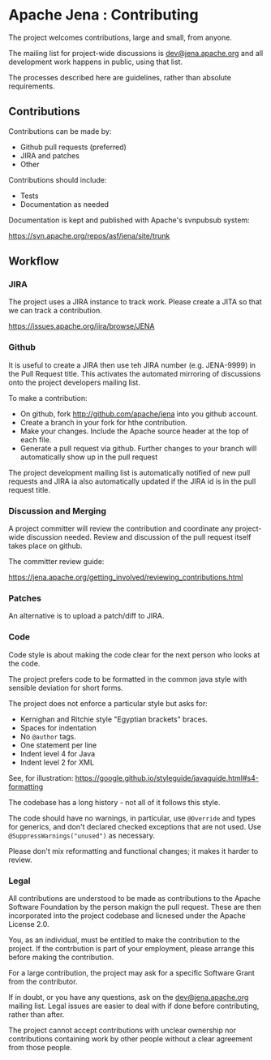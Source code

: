 Apache Jena : Contributing
==========================

The project welcomes contributions, large and small, from anyone.

The mailing list for project-wide discussions is dev@jena.apache.org and all
development work happens in public, using that list.

The processes described here are guidelines, rather than absolute
requirements.


## Contributions

Contributions can be made by:

* Github pull requests (preferred)
* JIRA and patches
* Other

Contributions should include:

* Tests
* Documentation as needed

Documentation is kept and published with Apache's svnpubsub system:

   https://svn.apache.org/repos/asf/jena/site/trunk

## Workflow

### JIRA

The project uses a JIRA instance to track work.  Please create a JITA so
that we can track a contribution.

   https://issues.apache.org/jira/browse/JENA

### Github

It is useful to create a JIRA then use teh JIRA number (e.g. JENA-9999)
in the Pull Request title. This activates the automated mirroring of
discussions onto the project developers mailing list.

To make a contribution:

* On github, fork http://github.com/apache/jena into you github account.
* Create a branch in your fork for hthe contribution.
* Make your changes. Include the Apache source header at the top of each file.
* Generate a pull request via github. Further changes to your branch will automatically
  show up in the pull request

The project development mailing list is automatically notified of new pull
requests and JIRA ia also automatically updated if the JIRA id is in the pull request
title.

### Discussion and Merging

A project committer will review the contribution and coordinate any project-wide discussion
needed. Review and discussion of the pull request itself takes place on
github.

The committer review guide:

https://jena.apache.org/getting_involved/reviewing_contributions.html

### Patches

An alternative is to upload a patch/diff to JIRA.

### Code

Code style is about making the code clear for the next person
who looks at the code.

The project prefers code to be formatted in the common java style with
sensible deviation for short forms.

The project does not enforce a particular style but asks for:

* Kernighan and Ritchie style "Egyptian brackets" braces.
* Spaces for indentation
* No `@author` tags.
* One statement per line
* Indent level 4 for Java
* Indent level 2 for XML

See, for illustration:
https://google.github.io/styleguide/javaguide.html#s4-formatting

The codebase has a long history - not all of it follows this style.

The code should have no warnings, in particular, use `@Override` and types
for generics, and don't declared checked exceptions that are not used.
Use `@SuppressWarnings("unused")` as necessary.

Please don't mix reformatting and functional changes; it makes it harder
to review.

### Legal

All contributions are understood to be made as contributions to the
Apache Software Foundation by the person makign the pull request. These
are then incorporated into the project codebase and licnesed under the
Apache License 2.0.

You, as an individual, must be entitled to make the contribution to the
project. If the contrbution is part of your employment, please arrange
this before making the contribution.

For a large contribution, the project may ask for a specific Software
Grant from the contributor.

If in doubt, or you have any questions, ask on the dev@jena.apache.org
mailing list. Legal issues are easier to deal with if done before
contributing, rather than after.

The project cannot accept contributions with unclear ownership nor
contributions containing work by other people without a clear agreement
from those people.
